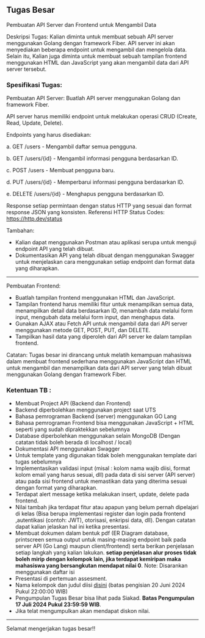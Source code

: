 ## Tugas Besar
Pembuatan API Server dan Frontend untuk Mengambil Data

Deskripsi Tugas:
Kalian diminta untuk membuat sebuah API server menggunakan Golang dengan framework Fiber. API server ini akan menyediakan beberapa endpoint untuk mengambil dan mengelola data. Selain itu, Kalian juga diminta untuk membuat sebuah tampilan frontend menggunakan HTML dan JavaScript yang akan mengambil data dari API server tersebut.

### Spesifikasi Tugas:

Pembuatan API Server:
Buatlah API server menggunakan Golang dan framework Fiber.

API server harus memiliki endpoint untuk melakukan operasi CRUD (Create, Read, Update, Delete).

Endpoints yang harus disediakan:

a. GET /users - Mengambil daftar semua pengguna.

b. GET /users/{id} - Mengambil informasi pengguna berdasarkan ID.

c. POST /users - Membuat pengguna baru.

d. PUT /users/{id} - Memperbarui informasi pengguna berdasarkan ID.

e. DELETE /users/{id} - Menghapus pengguna berdasarkan ID.

Response setiap permintaan dengan status HTTP yang sesuai dan format response JSON yang konsisten. 
Referensi HTTP Status Codes: https://http.dev/status

Tambahan:
- Kalian dapat menggunakan Postman atau aplikasi serupa untuk menguji endpoint API yang telah dibuat.
- Dokumentasikan API yang telah dibuat dengan menggunakan Swagger untuk menjelaskan cara menggunakan setiap endpoint dan format data yang diharapkan.

---

Pembuatan Frontend:
- Buatlah tampilan frontend menggunakan HTML dan JavaScript.
- Tampilan frontend harus memiliki fitur untuk menampilkan semua data, menampilkan detail data berdasarkan ID, menambah data melalui form input, mengubah data  melalui form input, dan menghapus data.
- Gunakan AJAX atau Fetch API untuk mengambil data dari API server menggunakan metode GET, POST, PUT, dan DELETE.
- Tampilkan hasil data yang diperoleh dari API server ke dalam tampilan frontend.

Catatan: 
Tugas besar ini dirancang untuk melatih kemampuan mahasiswa dalam membuat frontend sederhana menggunakan JavaScript dan HTML untuk mengambil dan menampilkan data dari API server yang telah dibuat menggunakan Golang dengan framework Fiber.


### Ketentuan TB :
- Membuat Project API (Backend dan Frontend)
- Backend diperbolehkan menggunakan project saat UTS
- Bahasa pemrograman Backend (server) menggunakan GO Lang
- Bahasa pemrograman Frontend bisa menggunakan JavaScript + HTML seperti yang sudah dipraktekkan sebelumnya
- Database diperbolehkan menggunakan selain MongoDB (Dengan catatan tidak boleh berada di localhost / local)
- Dokumentasi API menggunakan Swagger
- Untuk template yang digunakan tidak boleh menggunakan template dari tugas sebelumnya
- Implementasikan validasi input (misal : kolom nama wajib diisi, format kolom email yang harus sesuai, dll) pada data di sisi server (API server) atau pada sisi frontend untuk memastikan data yang diterima sesuai dengan format yang diharapkan.
- Terdapat alert message ketika melakukan insert, update, delete pada frontend.
- Nilai tambah jika terdapat fitur atau apapun yang belum pernah dipelajari di kelas (Bisa berupa implementasi register dan login pada frontend ,autentikasi (contoh: JWT), otorisasi, enkripsi data, dll). Dengan catatan dapat kalian jelaskan hal ini ketika presentasi.
- Membuat dokumen dalam bentuk pdf (ER Diagram database, printscreen semua output untuk masing-masing endpoint baik pada server API (Go Lang) maupun client/frontend) serta berikan penjelasan setiap langkah yang kalian lakukan. **setiap penjelasan alur proses tidak boleh mirip dengan kelompok lain, jika terdapat kemiripan maka mahasiswa yang bersangkutan mendapat nilai 0**. Note: Disarankan menggunakan daftar isi
- Presentasi di pertemuan assesment.
- Nama kelompok dan judul diisi [disini](https://docs.google.com/spreadsheets/d/1P4rtUOUVrdOt8gSyo-3xL9TQyMKIIyEmHGNBV9vXk0Q/edit?usp=sharing) (batas pengisian 20 Juni 2024 Pukul 22:00:00 WIB)
- Pengumpulan Tugas Besar bisa lihat pada Siakad. **Batas Pengumpulan 17 Juli 2024 Pukul 23:59:59 WIB**.
- Jika telat mengumpulkan akan mendapat diskon nilai.

---
Selamat mengerjakan tugas besar!!
